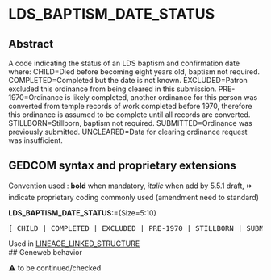 ﻿# LDS_BAPTISM_DATE_STATUS
## Abstract
A code indicating the status of an LDS baptism and confirmation date where:
CHILD=Died before becoming eight years old, baptism not required.
COMPLETED=Completed but the date is not known.
EXCLUDED=Patron excluded this ordinance from being cleared in this submission.
PRE-1970=Ordinance is likely completed, another ordinance for this person was converted
from temple records of work completed before 1970, therefore this ordinance is
assumed to be complete until all records are converted.
STILLBORN=Stillborn, baptism not required.
SUBMITTED=Ordinance was previously submitted.
UNCLEARED=Data for clearing ordinance request was insufficient.


## GEDCOM syntax and proprietary extensions
Convention used : **bold** when mandatory, _italic_ when add by 5.5.1 draft, &#x23E9; indicate proprietary coding commonly used (amendment need to standard)<br />

**LDS_BAPTISM_DATE_STATUS**:={Size=5:10}
<pre>
[ CHILD | COMPLETED | EXCLUDED | PRE-1970 | STILLBORN | SUBMITTED | UNCLEARED ]
</pre>
Used in <a href=Ged.LINEAGE_LINKED_STRUCTURE.md>LINEAGE_LINKED_STRUCTURE</a><br />## Geneweb behavior


:warning: to be continued/checked

